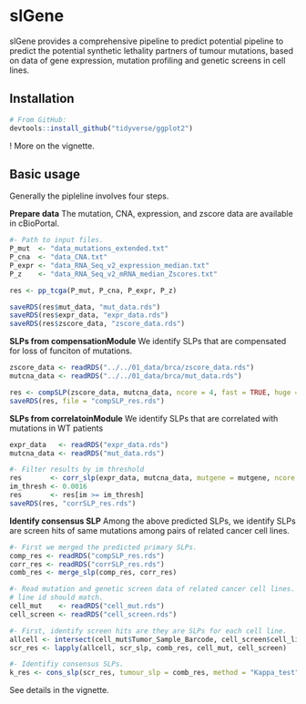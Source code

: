 # slGene
slGene provides a comprehensive pipeline to predict potential pipeline to predict the potential synthetic lethality partners of 
tumour mutations, based on data of gene expression, mutation profiling and genetic screens in cell lines.

## Installation
``` r
# From GitHub:
devtools::install_github("tidyverse/ggplot2")
```

! More on the vignette.
## Basic usage
Generally the pipleline involves four steps.

**Prepare data**
The mutation, CNA, expression, and zscore data are available in cBioPortal.
``` r
#- Path to input files.
P_mut  <- "data_mutations_extended.txt"
P_cna  <- "data_CNA.txt"
P_expr <- "data_RNA_Seq_v2_expression_median.txt"
P_z    <- "data_RNA_Seq_v2_mRNA_median_Zscores.txt"

res <- pp_tcga(P_mut, P_cna, P_expr, P_z)

saveRDS(res$mut_data, "mut_data.rds")
saveRDS(res$expr_data, "expr_data.rds")
saveRDS(res$zscore_data, "zscore_data.rds")
```

**SLPs from compensationModule**
We identify SLPs that are compensated for loss of funciton of mutations.
``` r
zscore_data <- readRDS("../../01_data/brca/zscore_data.rds")
mutcna_data <- readRDS("../../01_data/brca/mut_data.rds")

res <- compSLP(zscore_data, mutcna_data, ncore = 4, fast = TRUE, huge = TRUE)
saveRDS(res, file = "compSLP_res.rds")
```

**SLPs from correlatoinModule**
We identify SLPs that are correlated with mutations in WT patients
``` r
expr_data   <- readRDS("expr_data.rds")
mutcna_data <- readRDS("mut_data.rds")

#- Filter results by im threshold
res       <- corr_slp(expr_data, mutcna_data, mutgene = mutgene, ncore = 4)
im_thresh <- 0.0016
res       <- res[im >= im_thresh]
saveRDS(res, "corrSLP_res.rds")
```

**Identify consensus SLP**
Among the above predicted SLPs, we identify SLPs are screen hits of same mutations
among pairs of related cancer cell lines.

``` r
#- First we merged the predicted primary SLPs.
comp_res <- readRDS("compSLP_res.rds")
corr_res <- readRDS("corrSLP_res.rds")
comb_res <- merge_slp(comp_res, corr_res)

#- Read mutation and genetic screen data of related cancer cell lines. Note the cells 
# line id should match.
cell_mut    <- readRDS("cell_mut.rds")
cell_screen <- readRDS("cell_screen.rds")

#- First, identify screen hits are they are SLPs for each cell line.
allcell <- intersect(cell_mut$Tumor_Sample_Barcode, cell_screen$cell_line)
scr_res <- lapply(allcell, scr_slp, comb_res, cell_mut, cell_screen)

#- Identifiy consensus SLPs.
k_res <- cons_slp(scr_res, tumour_slp = comb_res, method = "Kappa_test", ncore = 4)
```

See details in the vignette.

